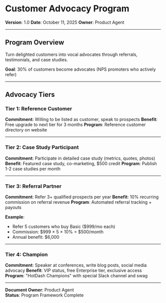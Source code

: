 # Customer Advocacy Program

**Version**: 1.0
**Date**: October 11, 2025
**Owner**: Product Agent

---

## Program Overview

Turn delighted customers into vocal advocates through referrals, testimonials, and case studies.

**Goal**: 30% of customers become advocates (NPS promoters who actively refer)

---

## Advocacy Tiers

### Tier 1: Reference Customer

**Commitment**: Willing to be listed as customer, speak to prospects
**Benefit**: Free upgrade to next tier for 3 months
**Program**: Reference customer directory on website

---

### Tier 2: Case Study Participant

**Commitment**: Participate in detailed case study (metrics, quotes, photos)
**Benefit**: Featured case study, co-marketing, $500 credit
**Program**: Publish 1-2 case studies per month

---

### Tier 3: Referral Partner

**Commitment**: Refer 3+ qualified prospects per year
**Benefit**: 10% recurring commission on referral revenue
**Program**: Automated referral tracking + payouts

**Example**: 
- Refer 5 customers who buy Basic ($999/mo each)
- Commission: $999 × 5 × 10% = $500/month
- Annual benefit: $6,000

---

### Tier 4: Champion

**Commitment**: Speaker at conferences, write blog posts, social media advocacy
**Benefit**: VIP status, free Enterprise tier, exclusive access
**Program**: "HotDash Champions" with special Slack channel and swag

---

**Document Owner**: Product Agent  
**Status**: Program Framework Complete

